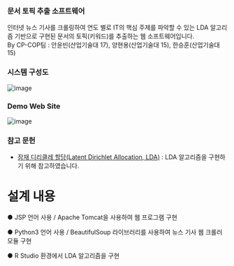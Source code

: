 ### 문서 토픽 추출 소프트웨어
인터넷 뉴스 기사를 크롤링하여 연도 별로 IT의 핵심 주제를 파악할 수 있는 LDA 알고리즘 기반으로 구현된 문서의 토픽(키워드)를 추출하는 웹 소프트웨어입니다.<br/>
By CP-COP팀 : 안윤빈(산업기술대 17), 양현용(산업기술대 15), 한승훈(산업기술대 15)

### 시스템 구성도
![image]()

### Demo Web Site
![image]()


### 참고 문헌
* [잠재 디리클레 할당(Latent Dirichlet Allocation, LDA)](https://wikidocs.net/30708) : LDA 알고리즘을 구현하기 위해 참고하였습니다.


# 설계 내용

● JSP 언어 사용 / Apache Tomcat을 사용하여 웹 프로그램 구현

● Python3 언어 사용 / BeautifulSoup 라이브러리를 사용하여 뉴스 기사 웹 크롤러 모듈 구현

● R Studio 환경에서 LDA 알고리즘을 구현
